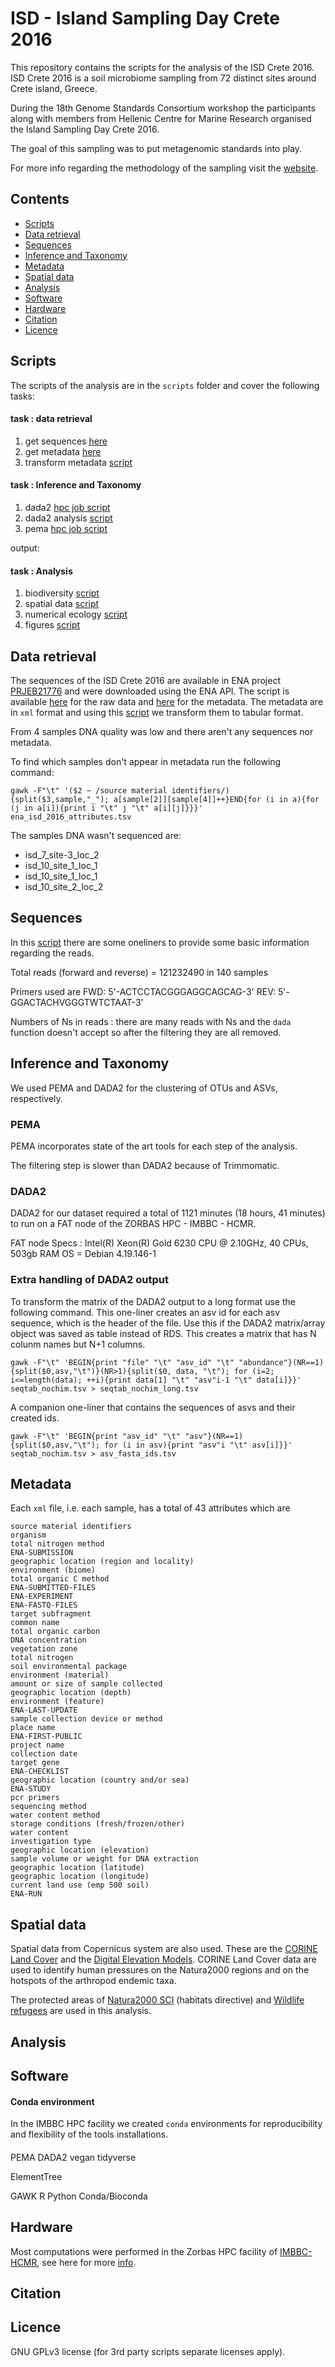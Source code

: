 # ISD - Island Sampling Day Crete 2016

This repository contains the scripts for the analysis of the ISD Crete 2016.
ISD Crete 2016 is a soil microbiome sampling from 72 distinct sites around 
Crete island, Greece. 

During the 18th Genome Standards Consortium workshop the participants along
with members from Hellenic Centre for Marine Research organised the Island 
Sampling Day Crete 2016.

The goal of this sampling was to put metagenomic standards into play.

For more info regarding the methodology of the sampling 
visit the [website](https://lab42open-team.github.io/isd-crete-website/).

## Contents

* [Scripts](#scripts)
* [Data retrieval](#data-retrieval)
* [Sequences](#sequences)
* [Inference and Taxonomy](#inference-and-taxonomy)
* [Metadata](#metadata)
* [Spatial data](#spatial-data)
* [Analysis](#analysis)
* [Software](#software)
* [Hardware](#hardware)
* [Citation](#citation)
* [Licence](#licence)

## Scripts
The scripts of the analysis are in the `scripts` folder and cover the following tasks:

#### task : data retrieval
1. get sequences [here](scripts/get_isd_crete_2016_fastq.sh)
2. get metadata [here](scripts/get_isd_crete_2016_attributes.py)
3. transform metadata [script](https://github.com/savvas-paragkamian/isd-crete/blob/main/scripts/ena_xml_to_csv.py)

#### task : Inference and Taxonomy
1. dada2 [hpc job script](https://github.com/savvas-paragkamian/isd-crete/blob/main/scripts/isd_crete_hpc_job_dada2.sh)
2. dada2 analysis [script](https://github.com/savvas-paragkamian/isd-crete/blob/main/scripts/isd_crete_dada2_taxonomy.R)
3. pema [hpc job script](https://github.com/savvas-paragkamian/isd-crete/blob/main/scripts/isd_crete_pema_asv.sh)

output: 

#### task : Analysis
1. biodiversity [script](https://github.com/savvas-paragkamian/isd-crete/blob/main/scripts/isd_crete_biodiversity.R)
2. spatial data [script](https://github.com/savvas-paragkamian/isd-crete/blob/main/scripts/isd_crete_spatial.R)
3. numerical ecology [script](https://github.com/savvas-paragkamian/isd-crete/blob/main/scripts/isd_crete_numerical_ecology.R)
4. figures [script](https://github.com/savvas-paragkamian/isd-crete/blob/main/scripts/figures.R)

## Data retrieval

The sequences of the ISD Crete 2016 are available in ENA project [PRJEB21776](https://www.ebi.ac.uk/ena/browser/view/PRJEB21776)
and were downloaded using the ENA API. The script is available [here](scripts/get_isd_crete_2016_fastq.sh) for the
raw data and [here](scripts/get_isd_crete_2016_attributes.py) for the metadata.
The metadata are in `xml` format and using this [script](https://github.com/savvas-paragkamian/isd-crete/blob/main/scripts/ena_xml_to_csv.py) we transform them to
tabular format.

From 4 samples DNA quality was low and there aren't any sequences nor metadata.

To find which samples don't appear in metadata run the following command:
```
gawk -F"\t" '($2 ~ /source material identifiers/){split($3,sample,"_"); a[sample[2]][sample[4]]++}END{for (i in a){for (j in a[i]){print i "\t" j "\t" a[i][j]}}}' ena_isd_2016_attributes.tsv
```
The samples DNA wasn't sequenced are: 
* isd_7_site-3_loc_2
* isd_10_site_1_loc_1
* isd_10_site_1_loc_1
* isd_10_site_2_loc_2

## Sequences

In this [script](scripts/isd_crete_reads_summary.sh) there are some oneliners
to provide some basic information regarding the reads.

Total reads (forward and reverse) = 121232490 in 140 samples

Primers used are FWD: 5'-ACTCCTACGGGAGGCAGCAG-3' REV: 5'-GGACTACHVGGGTWTCTAAT-3'

Numbers of Ns in reads : there are many reads with Ns and the `dada` function
doesn't accept so after the filtering they are all removed.

## Inference and Taxonomy
We used PEMA and DADA2 for the clustering of OTUs and ASVs, respectively.

### PEMA

PEMA incorporates state of the art tools for each step of the analysis.

The filtering step is slower than DADA2 because of Trimmomatic.

### DADA2
DADA2 for our dataset required a total of 1121 minutes (18 hours, 41 minutes)
to run on a FAT node of the ZORBAS HPC - IMBBC - HCMR.

FAT node Specs : Intel(R) Xeon(R) Gold 6230 CPU @ 2.10GHz, 40 CPUs, 503gb RAM
OS = Debian 4.19.146-1

### Extra handling of DADA2 output

To transform the matrix of the DADA2 output to a long format use the following
command. This one-liner creates an asv id for each asv sequence, which is the
header of the file. Use this if the DADA2 matrix/array object was saved as
table instead of RDS. This creates a matrix that has N colunm names but N+1
columns.


```
gawk -F"\t" 'BEGIN{print "file" "\t" "asv_id" "\t" "abundance"}(NR==1){split($0,asv,"\t")}(NR>1){split($0, data, "\t"); for (i=2; i<=length(data); ++i){print data[1] "\t" "asv"i-1 "\t" data[i]}}' seqtab_nochim.tsv > seqtab_nochim_long.tsv
```

A companion one-liner that contains the sequences of asvs and their created ids.
```
gawk -F"\t" 'BEGIN{print "asv_id" "\t" "asv"}(NR==1){split($0,asv,"\t"); for (i in asv){print "asv"i "\t" asv[i]}}' seqtab_nochim.tsv > asv_fasta_ids.tsv
```

## Metadata

Each `xml` file, i.e. each sample, has a total of 43 attributes which are 

```
source material identifiers
organism
total nitrogen method
ENA-SUBMISSION
geographic location (region and locality)
environment (biome)
total organic C method
ENA-SUBMITTED-FILES
ENA-EXPERIMENT
ENA-FASTQ-FILES
target subfragment
common name
total organic carbon
DNA concentration
vegetation zone
total nitrogen
soil environmental package
environment (material)
amount or size of sample collected
geographic location (depth)
environment (feature)
ENA-LAST-UPDATE
sample collection device or method
place name
ENA-FIRST-PUBLIC
project name
collection date
target gene
ENA-CHECKLIST
geographic location (country and/or sea)
ENA-STUDY
pcr primers
sequencing method
water content method
storage conditions (fresh/frozen/other)
water content
investigation type
geographic location (elevation)
sample volume or weight for DNA extraction
geographic location (latitude)
geographic location (longitude)
current land use (emp 500 soil)
ENA-RUN
```

## Spatial data

Spatial data from Copernicus system are also used. These are the 
[CORINE Land Cover](https://land.copernicus.eu/pan-european/corine-land-cover/clc2018?tab=download)
and the [Digital Elevation Models](https://www.eea.europa.eu/data-and-maps/data/copernicus-land-monitoring-service-eu-dem).
CORINE Land Cover data are used to identify human pressures on the Natura2000
regions and on the hotspots of the arthropod endemic taxa.

The protected areas of [Natura2000 SCI](https://www.eea.europa.eu/data-and-maps/data/natura-14)
(habitats directive) and [Wildlife refugees](https://www.protectedplanet.net/en/thematic-areas/wdpa?tab=WDPA)
are used in this analysis. 

## Analysis



## Software

#### Conda environment
In the IMBBC HPC facility we created `conda` environments for reproducibility and 
flexibility of the tools installations.

#### 

PEMA
DADA2
vegan
tidyverse

ElementTree

GAWK
R 
Python
Conda/Bioconda
## Hardware

Most computations were performed in the Zorbas HPC facility of [IMBBC-HCMR](https://hpc.hcmr.gr),
see here for more [info](https://doi.org/10.1093/gigascience/giab053).

## Citation

## Licence

GNU GPLv3 license (for 3rd party scripts separate licenses apply).
